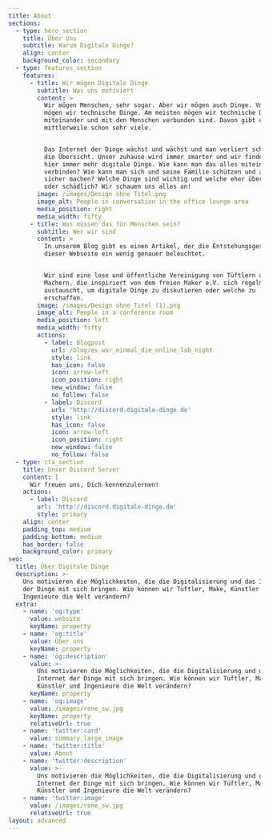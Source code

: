 ```yaml
---
title: About
sections:
  - type: hero_section
    title: Über Uns
    subtitle: Warum Digitale Dinge?
    align: center
    background_color: secondary
  - type: features_section
    features:
      - title: Wir mögen Digitale Dinge
        subtitle: Was uns motiviert
        content: >
          Wir mögen Menschen, sehr sogar. Aber wir mögen auch Dinge. Vor allem
          mögen wir technische Dinge. Am meisten mögen wir technische Dinge, die
          miteinander und mit den Menschen verbunden sind. Davon gibt es
          mittlerweile schon sehr viele.


          Das Internet der Dinge wächst und wächst und man verliert schon fast
          die Übersicht. Unser zuhause wird immer smarter und wir finden auch
          hier immer mehr digitale Dinge. Wie kann man das alles miteinander
          verbinden? Wie kann man sich und seine Familie schützen und alles
          sicher machen? Welche Dinge sind wichtig und welche eher überflüssig
          oder schädlich? Wir schauen uns alles an!
        image: /images/Design ohne Titel.png
        image_alt: People in conversation in the office lounge area
        media_position: right
        media_width: fifty
      - title: Was müssen das für Menschen sein?
        subtitle: Wer wir sind
        content: >
          In unserem Blog gibt es einen Artikel, der die Entstehungsgeschichte
          dieser Webseite ein wenig genauer beleuchtet.


          Wir sind eine lose und öffentliche Vereinigung von Tüftlern und
          Machern, die inspiriert von dem freien Maker e.V. sich regelmäßig
          austauscht, um digitale Dinge zu diskutieren oder welche zu
          erschaffen.
        image: /images/Design ohne Titel (1).png
        image_alt: People in a conference room
        media_position: left
        media_width: fifty
        actions:
          - label: Blogpost
            url: /blog/es_war_einmal_die_online_lab_night
            style: link
            has_icon: false
            icon: arrow-left
            icon_position: right
            new_window: false
            no_follow: false
          - label: Discord
            url: 'http://discord.digitale-dinge.de'
            style: link
            has_icon: false
            icon: arrow-left
            icon_position: right
            new_window: false
            no_follow: false
  - type: cta_section
    title: Unser Discord Server
    content: |
      Wir freuen uns, Dich kennenzulernen!
    actions:
      - label: Discord
        url: 'http://discord.digitale-dinge.de'
        style: primary
    align: center
    padding_top: medium
    padding_bottom: medium
    has_border: false
    background_color: primary
seo:
  title: Über Digitale Dinge
  description: >-
    Uns motivieren die Möglichkeiten, die die Digitalisierung und das Internet
    der Dinge mit sich bringen. Wie können wir Tüftler, Make, Künstler und
    Ingenieure die Welt verändern?
  extra:
    - name: 'og:type'
      value: website
      keyName: property
    - name: 'og:title'
      value: Über uns
      keyName: property
    - name: 'og:description'
      value: >-
        Uns motivieren die Möglichkeiten, die die Digitalisierung und das
        Internet der Dinge mit sich bringen. Wie können wir Tüftler, Make,
        Künstler und Ingenieure die Welt verändern?
      keyName: property
    - name: 'og:image'
      value: /images/rene_sw.jpg
      keyName: property
      relativeUrl: true
    - name: 'twitter:card'
      value: summary_large_image
    - name: 'twitter:title'
      value: About
    - name: 'twitter:description'
      value: >-
        Uns motivieren die Möglichkeiten, die die Digitalisierung und das
        Internet der Dinge mit sich bringen. Wie können wir Tüftler, Make,
        Künstler und Ingenieure die Welt verändern?
    - name: 'twitter:image'
      value: /images/rene_sw.jpg
      relativeUrl: true
layout: advanced
---
```

